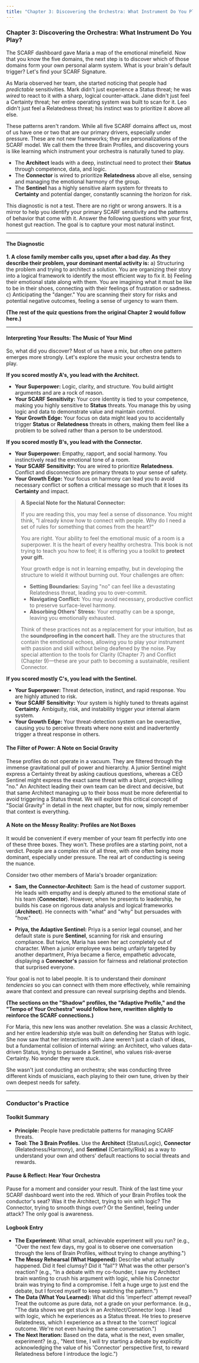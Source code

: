 ```yaml
---
title: "Chapter 3: Discovering the Orchestra: What Instrument Do You Play?"
---
```

### **Chapter 3: Discovering the Orchestra: What Instrument Do You Play?**

The SCARF dashboard gave Maria a map of the emotional minefield. Now that you know the five domains, the next step is to discover which of those domains form your own personal alarm system. What is your brain's default trigger? Let's find your SCARF Signature.

As Maria observed her team, she started noticing that people had *predictable* sensitivities. Mark didn't just experience a Status threat; he was *wired* to react to it with a sharp, logical counter-attack. Jane didn't just feel a Certainty threat; her entire operating system was built to scan for it. Leo didn't just feel a Relatedness threat; his instinct was to prioritize it above all else.

These patterns aren't random. While all five SCARF domains affect us, most of us have one or two that are our primary drivers, especially under pressure. These are not new frameworks; they are personalizations of the SCARF model. We call them the three Brain Profiles, and discovering yours is like learning which instrument your orchestra is naturally tuned to play.

*   The **Architect** leads with a deep, instinctual need to protect their **Status** through competence, data, and logic.
*   The **Connector** is wired to prioritize **Relatedness** above all else, sensing and managing the emotional harmony of the group.
*   The **Sentinel** has a highly sensitive alarm system for threats to **Certainty** and potential danger, constantly scanning the horizon for risk.

This diagnostic is not a test. There are no right or wrong answers. It is a mirror to help you identify your primary SCARF sensitivity and the patterns of behavior that come with it. Answer the following questions with your first, honest gut reaction. The goal is to capture your most natural instinct.

---
#### **The Diagnostic**

**1. A close family member calls you, upset after a bad day. As they describe their problem, your dominant mental activity is:**
   a) Structuring the problem and trying to architect a solution. You are organizing their story into a logical framework to identify the most efficient way to fix it.
   b) Feeling their emotional state along with them. You are imagining what it must be like to be in their shoes, connecting with their feelings of frustration or sadness.
   c) Anticipating the "danger." You are scanning their story for risks and potential negative outcomes, feeling a sense of urgency to warn them.

**(The rest of the quiz questions from the original Chapter 2 would follow here.)**

---
#### **Interpreting Your Results: The Music of Your Mind**

So, what did you discover? Most of us have a mix, but often one pattern emerges more strongly. Let's explore the music your orchestra tends to play.

**If you scored mostly A's, you lead with the Architect.**
*   **Your Superpower:** Logic, clarity, and structure. You build airtight arguments and are a rock of reason.
*   **Your SCARF Sensitivity:** Your core identity is tied to your competence, making you highly sensitive to **Status** threats. You manage this by using logic and data to demonstrate value and maintain control.
*   **Your Growth Edge:** Your focus on data might lead you to accidentally trigger **Status** or **Relatedness** threats in others, making them feel like a problem to be solved rather than a person to be understood.

**If you scored mostly B's, you lead with the Connector.**
*   **Your Superpower:** Empathy, rapport, and social harmony. You instinctively read the emotional tone of a room.
*   **Your SCARF Sensitivity:** You are wired to prioritize **Relatedness**. Conflict and disconnection are primary threats to your sense of safety.
*   **Your Growth Edge:** Your focus on harmony can lead you to avoid necessary conflict or soften a critical message so much that it loses its **Certainty** and impact.

> **A Special Note for the Natural Connector:**
>
> If you are reading this, you may feel a sense of dissonance. You might think, "I already know how to connect with people. Why do I need a set of rules for something that comes from the heart?"
>
> You are right. Your ability to feel the emotional music of a room is a superpower. It is the heart of every healthy orchestra. This book is not trying to teach you how to feel; it is offering you a toolkit to **protect your gift.**
>
> Your growth edge is not in learning empathy, but in developing the structure to wield it without burning out. Your challenges are often:
> *   **Setting Boundaries:** Saying "no" can feel like a devastating Relatedness threat, leading you to over-commit.
> *   **Navigating Conflict:** You may avoid necessary, productive conflict to preserve surface-level harmony.
> *   **Absorbing Others' Stress:** Your empathy can be a sponge, leaving you emotionally exhausted.
>
> Think of these practices not as a replacement for your intuition, but as the **soundproofing in the concert hall.** They are the structures that contain the emotional echoes, allowing you to play your instrument with passion and skill without being deafened by the noise. Pay special attention to the tools for Clarity (Chapter 7) and Conflict (Chapter 9)—these are your path to becoming a sustainable, resilient Connector.

**If you scored mostly C's, you lead with the Sentinel.**
*   **Your Superpower:** Threat detection, instinct, and rapid response. You are highly attuned to risk.
*   **Your SCARF Sensitivity:** Your system is highly tuned to threats against **Certainty**. Ambiguity, risk, and instability trigger your internal alarm system.
*   **Your Growth Edge:** Your threat-detection system can be overactive, causing you to perceive threats where none exist and inadvertently trigger a threat response in others.

#### **The Filter of Power: A Note on Social Gravity**
These profiles do not operate in a vacuum. They are filtered through the immense gravitational pull of power and hierarchy. A junior Sentinel might express a Certainty threat by asking cautious questions, whereas a CEO Sentinel might express the exact same threat with a blunt, project-killing "no." An Architect leading their own team can be direct and decisive, but that same Architect managing up to their boss must be more deferential to avoid triggering a Status threat. We will explore this critical concept of "Social Gravity" in detail in the next chapter, but for now, simply remember that context is everything.

#### **A Note on the Messy Reality: Profiles are Not Boxes**

It would be convenient if every member of your team fit perfectly into one of these three boxes. They won't. These profiles are a starting point, not a verdict. People are a complex mix of all three, with one often being more dominant, especially under pressure. The real art of conducting is seeing the nuance.

Consider two other members of Maria's broader organization:

*   **Sam, the Connector-Architect:** Sam is the head of customer support. He leads with empathy and is deeply attuned to the emotional state of his team (**Connector**). However, when he presents to leadership, he builds his case on rigorous data analysis and logical frameworks (**Architect**). He connects with "what" and "why" but persuades with "how."

*   **Priya, the Adaptive Sentinel:** Priya is a senior legal counsel, and her default state is pure **Sentinel**, scanning for risk and ensuring compliance. But twice, Maria has seen her act completely out of character. When a junior employee was being unfairly targeted by another department, Priya became a fierce, empathetic advocate, displaying a **Connector's** passion for fairness and relational protection that surprised everyone.

Your goal is not to label people. It is to understand their *dominant tendencies* so you can connect with them more effectively, while remaining aware that context and pressure can reveal surprising depths and blends.

**(The sections on the "Shadow" profiles, the "Adaptive Profile," and the "Tempo of Your Orchestra" would follow here, rewritten slightly to reinforce the SCARF connections.)**

For Maria, this new lens was another revelation. She was a classic Architect, and her entire leadership style was built on defending her Status with logic. She now saw that her interactions with Jane weren't just a clash of ideas, but a fundamental collision of internal wiring: an Architect, who values data-driven Status, trying to persuade a Sentinel, who values risk-averse Certainty. No wonder they were stuck.

She wasn't just conducting an orchestra; she was conducting three different kinds of musicians, each playing to their own tune, driven by their own deepest needs for safety.

---
### **Conductor's Practice**

#### **Toolkit Summary**
*   **Principle:** People have predictable patterns for managing SCARF threats.
*   **Tool: The 3 Brain Profiles.** Use the **Architect** (Status/Logic), **Connector** (Relatedness/Harmony), and **Sentinel** (Certainty/Risk) as a way to understand your own and others' default reactions to social threats and rewards.

#### **Pause & Reflect: Hear Your Orchestra**
Pause for a moment and consider your result. Think of the last time your SCARF dashboard went into the red. Which of your Brain Profiles took the conductor's seat? Was it the Architect, trying to win with logic? The Connector, trying to smooth things over? Or the Sentinel, feeling under attack? The only goal is awareness.

#### **Logbook Entry**
*   **The Experiment:** What small, achievable experiment will you run? (e.g., "Over the next few days, my goal is to observe one conversation through the lens of Brain Profiles, without trying to change anything.")
*   **The Messy Rehearsal (What Happened):** Describe what actually happened. Did it feel clumsy? Did it "fail"? What was the other person's reaction? (e.g., "In a debate with my co-founder, I saw my Architect brain wanting to crush his argument with logic, while his Connector brain was trying to find a compromise. I felt a huge urge to just end the debate, but I forced myself to keep watching the pattern.")
*   **The Data (What You Learned):** What did this 'imperfect' attempt reveal? Treat the outcome as pure data, not a grade on your performance. (e.g., "The data shows we get stuck in an Architect/Connector loop. I lead with logic, which he experiences as a Status threat. He tries to preserve Relatedness, which I experience as a threat to the 'correct' logical outcome. We're not even having the same conversation.")
*   **The Next Iteration:** Based on the data, what is the next, even smaller, experiment? (e.g., "Next time, I will try starting a debate by explicitly acknowledging the value of his 'Connector' perspective first, to reward Relatedness before I introduce the logic.")
